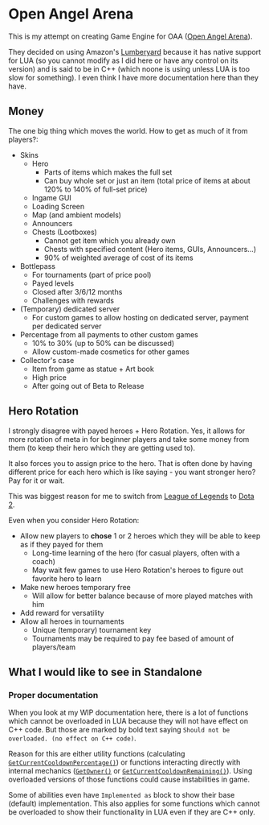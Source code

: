 # Open Angel Arena

This is my attempt on creating Game Engine for OAA ([Open Angel Arena](https://github.com/OpenAngelArena/oaa/)).

They decided on using Amazon's [Lumberyard](https://aws.amazon.com/lumberyard/) because it has native support for LUA (so you cannot modify as I did here or have any control on its version) and is said to be in C++ (which noone is using unless LUA is too slow for something).
I even think I have more documentation here than they have.

## Money

The one big thing which moves the world.
How to get as much of it from players?:

- Skins
  - Hero
    - Parts of items which makes the full set
    - Can buy whole set or just an item (total price of items at about 120% to 140% of full-set price)
  - Ingame GUI
  - Loading Screen
  - Map (and ambient models)
  - Announcers
  - Chests (Lootboxes)
    - Cannot get item which you already own
    - Chests with specified content (Hero items, GUIs, Announcers...)
    - 90% of weighted average of cost of its items
- Bottlepass
  - For tournaments (part of price pool)
  - Payed levels
  - Closed after 3/6/12 months
  - Challenges with rewards
- (Temporary) dedicated server
  - For custom games to allow hosting on dedicated server, payment per dedicated server
- Percentage from all payments to other custom games
  - 10% to 30% (up to 50% can be discussed)
  - Allow custom-made cosmetics for other games
- Collector's case
  - Item from game as statue + Art book
  - High price
  - After going out of Beta to Release

## Hero Rotation

I strongly disagree with payed heroes + Hero Rotation.
Yes, it allows for more rotation of meta in for beginner players and take some money from them (to keep their hero which they are getting used to).

It also forces you to assign price to the hero. That is often done by having different price for each hero which is like saying - you want stronger hero? Pay for it or wait.

This was biggest reason for me to switch from [League of Legends](https://leagueoflegends.com/) to [Dota 2](http://www.dota2.com).

Even when you consider Hero Rotation:
- Allow new players to **chose** 1 or 2 heroes which they will be able to keep as if they payed for them
  - Long-time learning of the hero (for casual players, often with a coach)
  - May wait few games to use Hero Rotation's heroes to figure out favorite hero to learn
- Make new heroes temporary free
  - Will allow for better balance because of more played matches with him
- Add reward for versatility
- Allow all heroes in tournaments
  - Unique (temporary) tournament key
  - Tournaments may be required to pay fee based of amount of players/team

## What I would like to see in Standalone

### Proper documentation

When you look at my WIP documentation here, there is a lot of functions which cannot be overloaded in LUA because they will not have effect on C++ code.
But those are marked by bold text saying `Should not be overloaded. (no effect on C++ code)`.

Reason for this are either utility functions (calculating [`GetCurrentCooldownPercentage()`](Documentation/Lua_Api/Ability/README.md#Get_Current_Cooldown_Percentage)) or functions interacting directly with internal mechanics ([`GetOwner()`](Documentation/Lua_Api/Ability/README.md#Get_Owner) or [`GetCurrentCooldownRemaining()`](Documentation/Lua_Api/Ability/README.md#Get_Current_Cooldown_Remaining)).
Using overloaded versions of those functions could cause instabilities in game.

Some of abilities even have `Implemented as` block to show their base (default) implementation.
This also applies for some functions which cannot be overloaded to show their functionality in LUA even if they are C++ only.